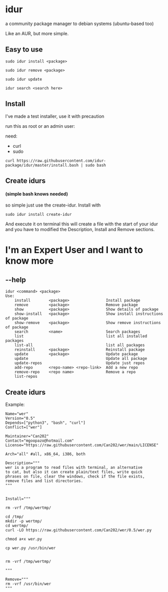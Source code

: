 # idur
a community package manager to debian systems (ubuntu-based too)

Like an AUR, but more simple.

## Easy to use
```
sudo idur install <package>
```
```
sudo idur remove <package>
```
```
sudo idur update
```
```
idur search <search here>
```

## Install
I've made a test installer, use it with precaution

run this as root or an admin user:

need:
- curl
- sudo
```
curl https://raw.githubusercontent.com/idur-package/idur/master/install.bash | sudo bash
```

## Create idurs
#### (simple bash knows needed)
so simple just use the create-idur. Install with
```
sudo idur install create-idur
```
And execute it on terminal
this will create a file with the start of your idur
and you have to modified the Description, Install and Remove sections.

# I'm an Expert User and I want to know more
## --help
```
idur <command> <package>
Use:
    install        <package>                Install package
    remove         <package>                Remove package
    show           <package>                Show details of package
    show-install   <package>                Show install instructions of package
    show-remove    <package>                Show remove instructions of package
    search         <name>                   Search packages
    list                                    list all installed packages
    list-all                                list all packages
    reinstall      <package>                Reinstall package
    update         <package>                Update package
    update                                  Update all package
    update-repos                            Update just repos
    add-repo       <repo-name> <repo-link>  Add a new repo
    remove-repo    <repo name>              Remove a repo
    list-repos                       
```
## Create idurs
Example:
```
Name="wer"
Version="0.5"
Depends=["python3", "bash", "curl"]
Conflict=["wer"]

Maintainer="Can202"
Contact="mgoopazo@hotmail.com"
License="https://raw.githubusercontent.com/Can202/wer/main/LICENSE"

Arch="all" #all, x86_64, i386, both

Description="""
wer is a program to read files with terminal, an alternative
to cat, but also it can create plain/text files, write quick
phrases on file, clear the windows, check if the file exists,
remove files and list directories.
"""


Install="""

rm -vrf /tmp/wertmp/

cd /tmp/
mkdir -p wertmp/
cd wertmp/
curl -LO https://raw.githubusercontent.com/Can202/wer/0.5/wer.py

chmod a+x wer.py

cp wer.py /usr/bin/wer


rm -vrf /tmp/wertmp/

"""

Remove="""
rm -vrf /usr/bin/wer
"""
```
